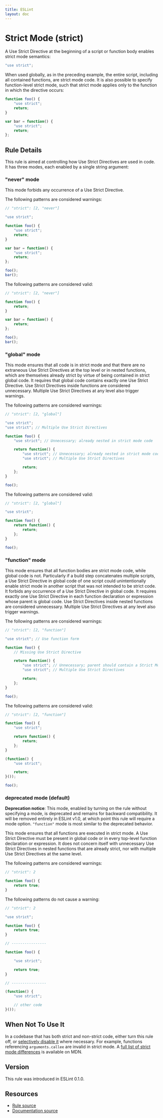 ```yaml
---
title: ESLint
layout: doc
---
```

<!-- Note: No pull requests accepted for this file. See README.md in the root directory for details. -->
# Strict Mode (strict)

A Use Strict Directive at the beginning of a script or function body enables strict mode semantics:

```js
"use strict";
```

When used globally, as in the preceding example, the entire script, including all contained functions, are strict mode code. It is also possible to specify function-level strict mode, such that strict mode applies only to the function in which the directive occurs:

```js
function foo() {
    "use strict";
    return;
}

var bar = function() {
    "use strict";
    return;
};
```

## Rule Details

This rule is aimed at controlling how Use Strict Directives are used in code. It has three modes, each enabled by a single string argument:

### "never" mode

This mode forbids any occurrence of a Use Strict Directive.

The following patterns are considered warnings:

```js
// "strict": [2, "never"]

"use strict";

function foo() {
    "use strict";
    return;
}

var bar = function() {
    "use strict";
    return;
};

foo();
bar();
```

The following patterns are considered valid:

```js
// "strict": [2, "never"]

function foo() {
    return;
}

var bar = function() {
    return;
};

foo();
bar();
```

### "global" mode

This mode ensures that all code is in strict mode and that there are no extraneous Use Strict Directives at the top level or in nested functions, which are themselves already strict by virtue of being contained in strict global code. It requires that global code contains exactly one Use Strict Directive. Use Strict Directives inside functions are considered unnecessary. Multiple Use Strict Directives at any level also trigger warnings.

The following patterns are considered warnings:

```js
// "strict": [2, "global"]

"use strict";
"use strict"; // Multiple Use Strict Directives

function foo() {
    "use strict"; // Unnecessary; already nested in strict mode code

    return function() {
        "use strict"; // Unnecessary; already nested in strict mode code
        "use strict"; // Multiple Use Strict Directives

        return;
    };
}

foo();
```

The following patterns are considered valid:

```js
// "strict": [2, "global"]

"use strict";

function foo() {
    return function() {
        return;
    };
}

foo();
```

### "function" mode

This mode ensures that all function bodies are strict mode code, while global code is not. Particularly if a build step concatenates multiple scripts, a Use Strict Directive in global code of one script could unintentionally enable strict mode in another script that was not intended to be strict code. It forbids any occurrence of a Use Strict Directive in global code. It requires exactly one Use Strict Directive in each function declaration or expression whose parent is global code. Use Strict Directives inside nested functions are considered unnecessary. Multiple Use Strict Directives at any level also trigger warnings.

The following patterns are considered warnings:

```js
// "strict": [2, "function"]

"use strict"; // Use function form

function foo() {
    // Missing Use Strict Directive

    return function() {
        "use strict"; // Unnecessary; parent should contain a Strict Mode Directive
        "use strict"; // Multiple Use Strict Directives

        return;
    };
}

foo();
```

The following patterns are considered valid:

```js
// "strict": [2, "function"]

function foo() {
    "use strict";

    return function() {
        return;
    };
}

(function() {
    "use strict";

    return;
}());

foo();
```

### deprecated mode (default)

**Deprecation notice**: This mode, enabled by turning on the rule without specifying a mode, is deprecated and remains for backward compatibility. It will be removed entirely in ESLint v1.0, at which point this rule will require a mode option. `"function"` mode is most similar to the deprecated behavior.

This mode ensures that all functions are executed in strict mode. A Use Strict Directive must be present in global code or in every top-level function declaration or expression. It does not concern itself with unnecessary Use Strict Directives in nested functions that are already strict, nor with multiple Use Strict Directives at the same level.

The following patterns are considered warnings:

```js
// "strict": 2

function foo() {
    return true;
}
```

The following patterns do not cause a warning:

```js
// "strict": 2

"use strict";

function foo() {
    return true;
}

// ----------------

function foo() {

    "use strict";

    return true;
}

// ----------------

(function() {
    "use strict";

    // other code
}());
```

## When Not To Use It

In a codebase that has both strict and non-strict code, either turn this rule off, or [selectively disable it](http://eslint.org/docs/configuring/) where necessary. For example, functions referencing `arguments.callee` are invalid in strict mode. A [full list of strict mode differences](https://developer.mozilla.org/en-US/docs/Web/JavaScript/Reference/Strict_mode/Transitioning_to_strict_mode#Differences_from_non-strict_to_strict) is available on MDN.

## Version

This rule was introduced in ESLint 0.1.0.

## Resources

* [Rule source](https://github.com/eslint/eslint/tree/master/lib/rules/strict.js)
* [Documentation source](https://github.com/eslint/eslint/tree/master/docs/rules/strict.md)
